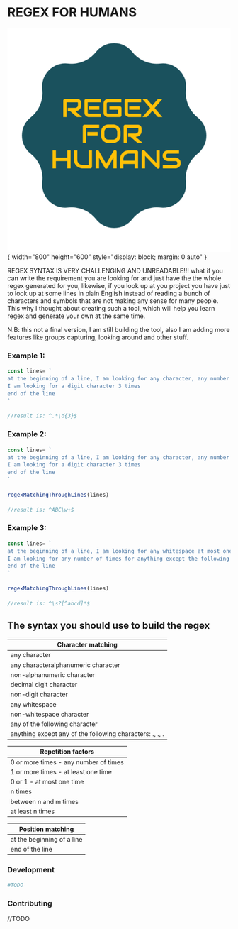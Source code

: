 # REGEX FOR HUMANS

![alt text](https://github.com/OthmaneBlial/Regex-For-Humans/blob/master/regexify.png){ width="800" height="600" style="display: block; margin: 0 auto" }


REGEX SYNTAX IS VERY CHALLENGING AND UNREADABLE!!! what if you can write the requirement you are looking for and just have the
the whole regex generated for you, likewise, if you look up at you project you have just to look up at some lines in plain English instead of reading a bunch of characters and symbols that are not making any sense for many people. This why I thought about creating such a tool, which will help you learn regex and generate your own at the same time.

N.B: this not a final version, I am still building the tool, also I am adding more features like groups capturing, looking around and other stuff.


### Example 1:

```js
const lines= `
at the beginning of a line, I am looking for any character, any number of times
I am looking for a digit character 3 times
end of the line
`

//result is: ^.*\d{3}$

```


### Example 2:

```js
const lines= `
at the beginning of a line, I am looking for any character, any number of times
I am looking for a digit character 3 times
end of the line
`

regexMatchingThroughLines(lines)

//result is: ^ABC\w+$

```

### Example 3:

```js
const lines= `
at the beginning of a line, I am looking for any whitespace at most one time
I am looking for any number of times for anything except the following characters: a, b, c, d
end of the line
`

regexMatchingThroughLines(lines)

//result is: ^\s?[^abcd]*$

```

## The syntax you should use to build the regex


Character matching |
---------- |
any character |
any characteralphanumeric character |
non-alphanumeric character |
decimal digit character |
non-digit character |
any whitespace |
non-whitespace character |
any of the following character |
anything except any of the following characters: ., ., . |

Repetition factors |
---------- |
0 or more times - any number of times |
1 or more times - at least one time |
0 or 1 - at most one time |
n times |
between n and m times |
at least n times |

Position matching |
---------- |
at the beginning of a line |
end of the line |



### Development

```bash
#TODO
```

### Contributing

//TODO
